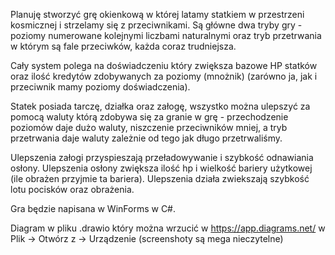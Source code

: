 Planuję stworzyć grę okienkową w której latamy statkiem w przestrzeni kosmicznej i strzelamy się z przeciwnikami. 
Są główne dwa tryby gry - poziomy numerowane kolejnymi liczbami naturalnymi oraz tryb przetrwania w którym są fale przeciwków, każda coraz trudniejsza.

Cały system polega na doświadczeniu który zwiększa bazowe HP statków oraz ilość kredytów zdobywanych za poziomy (mnożnik) (zarówno ja, jak i przeciwnik mamy poziomy doświadczenia).

Statek posiada tarczę, działka oraz załogę, wszystko można ulepszyć za pomocą waluty którą zdobywa się za granie w grę - przechodzenie poziomów daje dużo waluty, niszczenie przeciwników mniej, a tryb przetrwania daje waluty zależnie od tego jak długo przetrwaliśmy. 

Ulepszenia załogi przyspieszają przeładowywanie i szybkość odnawiania osłony.
Ulepszenia osłony zwiększa ilość hp i wielkość bariery użytkowej (ile obrażen przyjmie ta bariera).
Ulepszenia działa zwiekszają szybkość lotu pocisków oraz obrażenia.

Gra będzie napisana w WinForms w C#. 

Diagram w pliku .drawio który można wrzucić w https://app.diagrams.net/ w Plik -> Otwórz z -> Urządzenie (screenshoty są mega nieczytelne)

